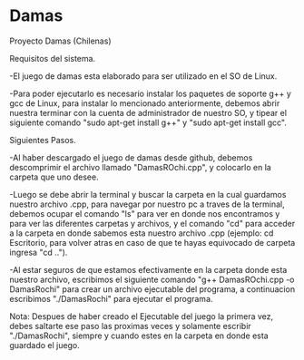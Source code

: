 # Damas
Proyecto Damas (Chilenas)

Requisitos del sistema.

-El juego de damas esta elaborado para ser utilizado en el SO de Linux.

-Para poder ejecutarlo es necesario instalar los paquetes de soporte g++ y gcc de Linux, para instalar
lo mencionado anteriormente, debemos abrir nuestra terminar con la cuenta de administrador de nuestro
SO, y tipear el siguiente comando "sudo apt-get install g++" y "sudo apt-get install gcc".

Siguientes Pasos.

-Al haber descargado el juego de damas desde github, debemos descomprimir el archivo llamado 
"DamasROchi.cpp", y colocarlo en la carpeta que uno desee.

-Luego se debe abrir la terminal y buscar la carpeta en la cual guardamos nuestro archivo .cpp,
para navegar por nuestro pc a traves de la terminal, debemos ocupar el comando "ls" para ver en donde nos
encontramos y para ver las diferentes carpetas y archivos, y el comando "cd" para acceder a la carpeta en
donde sabemos esta nuestro archivo .cpp (ejemplo: cd Escritorio, para volver atras en caso de que te hayas
equivocado de carpeta ingresa "cd ..").

-Al estar seguros de que estamos efectivamente en la carpeta donde esta nuestro archivo, escribimos el siguiente
comando  "g++ DamasROchi.cpp -o DamasRochi" para crear un archivo ejecutable del programa, a continuacion escribimos
"./DamasRochi" para ejecutar el programa.

Nota: Despues de haber creado el Ejecutable del juego la primera vez, debes saltarte ese paso las proximas veces
y solamente escribir "./DamasRochi", siempre y cuando estes en la carpeta en donde esta guardado el juego.


























































































